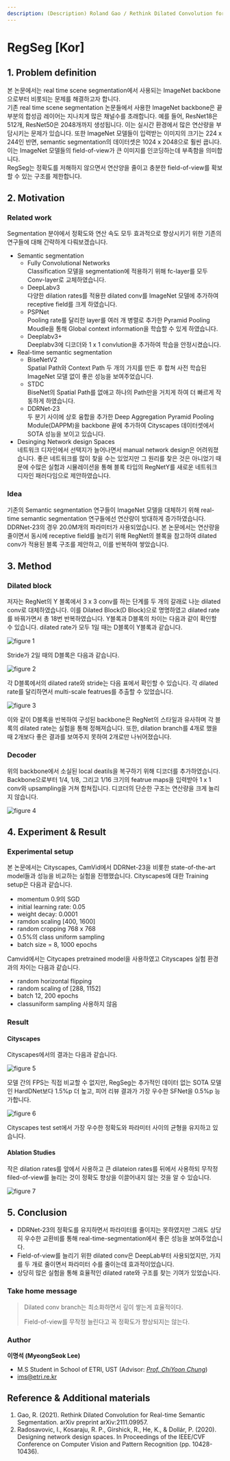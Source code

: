 ```yaml
---
description: (Description) Roland Gao / Rethink Dilated Convolution for Real-time Semantic Segmentation / arXiv 2021
---
```


# RegSeg \[Kor\]


##  1. Problem definition
본 논문에서는 real time scene segmentation에서 사용되는 ImageNet backbone으로부터 비롯되는 문제를 해결하고자 합니다.  
기존 real time scene segmentation 논문들에서 사용한 ImageNet backbone은 끝 부분의 합성곱 레이어는 지나치게 많은 채널수를 초래합니다. 예를 들어, ResNet18은 512개, ResNet50은 2048개까지 생성됩니다. 이는 실시간 환경에서 많은 연산량을 부담시키는 문제가 있습니다.
또한 ImageNet 모델들이 입력받는 이미지의 크기는 224 x 244인 반면, semantic segmentation의 데이터셋은 1024 x 2048으로 훨씬 큽니다. 이는 ImageNet 모델들의 field-of-view가 큰 이미지를 인코딩하는데 부족함을 의미합니다.  
RegSeg는 정확도를 저해하지 않으면서 연산양을 줄이고 충분한 field-of-view를 확보할 수 있는 구조를 제한합니다.

## 2. Motivation

### Related work
Segmentation 분야에서 정확도와 연산 속도 모두 효과적으로 향상시키기 위한 기존의 연구들에 대해 간략하게 다뤄보겠습니다.
* Semantic segmentation
    * Fully Convolutional Networks  
    Classification 모델을 segmentation에 적용하기 위해 fc-layer를 모두 Conv-layer로 교체하였습니다.
    * DeepLabv3  
    다양한 dilation rates를 적용한 dilated conv를 ImageNet 모델에 추가하여 receptive field를 크게 하였습니다.
    * PSPNet  
    Pooling rate를 달리한 layer를 여러 개 병렬로 추가한 Pyramid Pooling Moudle을 통해 Global context information을 학습할 수 있게 하였습니다.
    * Deeplabv3+  
    Deeplabv3에 디코더와 1 x 1 convlution을 추가하여 학습을 안정시켰습니다.
* Real-time semantic segmentation
    * BiseNetV2  
    Spatial Path와 Context Path 두 개의 가지를 만든 후 합쳐 사전 학습된 ImageNet 모델 없이 좋은 성능을 보여주었습니다.
    * STDC  
    BiseNet의 Spatial Path를 없애고 하나의 Path만을 거치게 하여 더 빠르게 작동하게 하였습니다.
    * DDRNet-23  
    두 분기 사이에 상호 융합을 추가한 Deep Aggregation Pyramid Pooling Module(DAPPM)을 backbone 끝에 추가하여 Cityscapes 데이터셋에서 SOTA 성능을 보이고 있습니다.
* Desinging Network design Spaces  
네트워크 디자인에서 선택지가 늘어나면서 manual network design은 어려워졌습니다. 좋은 네트워크를 많이 찾을 수는 있었지만 그 원리를 찾은 것은 아니었기 때문에 수많은 실험과 시뮬레이션을 통해 블록 타입의 RegNetY를 새로운 네트워크 디자인 패러다임으로 제안하였습니다.

### Idea
기존의 Semantic segmentation 연구들이 ImageNet 모델을 대체하기 위해 real-time semantic segmentation 연구들에선 연산량이 방대하게 증가하였습니다. DDRNet-23의 경우 20.0M개의 파라미터가 사용되었습니다. 본 논문에서는 연산량을 줄이면서 동시에 receptive field를 늘리기 위해 RegNet의 블록을 참고하여 dilated conv가 적용된 블록 구조를 제안하고, 이를 반복하여 쌓았습니다.

## 3. Method

### Dilated block
저자는 RegNet의 Y 블록에서 3 x 3 conv를 하는 단계를 두 개의 갈래로 나눈 dilated conv로 대체하였습니다. 이를 Dilated Block(D Block)으로 명명하였고 dilated rate를 바꿔가면서 총 18번 반복하였습니다. Y블록과 D블록의 차이는 다음과 같이 확인할 수 있습니다. dilated rate가 모두 1일 때는 D블록이 Y블록과 같습니다.

![figure 1](https://ibb.co/rMFC9xf)

Stride가 2일 때의 D블록은 다음과 같습니다.

![figure 2](https://ibb.co/NtCqMLB)

각 D블록에서의 dilated rate와 stride는 다음 표에서 확인할 수 있습니다. 각 dilated rate를 달리하면서 multi-scale featrues를 추출할 수 있었습니다.

![figure 3](https://ibb.co/cFprmg2)

이와 같이 D블록을 반복하여 구성된 backbone은 RegNet의 스타일과 유사하며 각 블록의 dilated rate는 실험을 통해 정해져습니다. 또한, dilation branch를 4개로 했을 때 2개보다 좋은 결과를 보여주지 못하여 2개로만 나뉘어졌습니다.

### Decoder
위의 backbone에서 소실된 local deatils을 복구하기 위해 디코더를 추가하였습니다. Backbone으로부터 1/4, 1/8, 그리고 1/16 크기의 featrue maps을 입력받아 1 x 1 conv와 upsampling을 거쳐 합쳐집니다. 디코더의 단순한 구조는 연산량을 크게 늘리지 않습니다.

![figure 4](https://ibb.co/b1h8N0S)

## 4. Experiment & Result

### Experimental setup
본 논문에서는 Cityscapes, CamVid에서 DDRNet-23을 비롯한 state-of-the-art model들과 성능을 비교하는 실험을 진행했습니다. Cityscapes에 대한 Training setup은 다음과 같습니다.

* momentum 0.9의 SGD
* initial learning rate: 0.05
* weight decay: 0.0001
* ramdon scaling [400, 1600]
* random cropping 768 x 768
* 0.5%의 class uniform sampling
* batch size = 8, 1000 epochs

Camvid에서는 Citycapes pretrained model을 사용하였고 Cityscapes 실험 환경과의 차이는 다음과 같습니다.
* random horizontal flipping
* random scaling of [288, 1152]
* batch 12, 200 epochs
* classuniform sampling 사용하지 않음

### Result

#### Cityscapes
Cityscapes에서의 결과는 다음과 같습니다.

![figure 5](https://ibb.co/FYbfLw0)

모델 간의 FPS는 직접 비교할 수 없지만, RegSeg는 추가적인 데이터 없는 SOTA 모델인 HardDNet보다 1.5%p 더 높고, 피어 리뷰 결과가 가장 우수한 SFNet을 0.5%p 능가합니다.  

![figure 6](https://ibb.co/Hq05X1p)

Cityscapes test set에서 가장 우수한 정확도와 파라미터 사이의 균형을 유지하고 있습니다.

#### Ablation Studies
작은 dilation rates를 앞에서 사용하고 큰 dilateion rates를 뒤에서 사용하되 무작정 filed-of-view를 늘리는 것이 정확도 향상을 이끌어내지 않는 것을 알 수 있습니다.

![figure 7](https://ibb.co/ygVcmhZ)

## 5. Conclusion
* DDRNet-23의 정확도를 유지하면서 파라미터를 줄이지는 못하였지만 그래도 상당히 우수한 교환비를 통해 real-time-segmentation에서 좋은 성능을 보여주었습니다.
* Field-of-view를 늘리기 위한 dilated conv은 DeepLab부터 사용되었지만, 가지를 두 개로 줄이면서 파라미터 수를 줄이는데 효과적이었습니다.
* 상당히 많은 실험을 통해 효율적인 dilated rate와 구조를 찾는 기여가 있었습니다.

### Take home message

> Dilated conv branch는 최소화하면서 깊이 쌓는게 효율적이다.
>
> Field-of-view를 무작정 늘린다고 꼭 정확도가 향상되지는 않는다.

### Author

**이명석 \(MyeongSeok Lee\)** 

* M.S Student in School of ETRI, UST (Advisor: [_Prof. ChiYoon Chung_](https://etriai.notion.site/))
* ims@etri.re.kr


## Reference & Additional materials

1. Gao, R. (2021). Rethink Dilated Convolution for Real-time Semantic Segmentation. arXiv preprint arXiv:2111.09957.
2. Radosavovic, I., Kosaraju, R. P., Girshick, R., He, K., & Dollár, P. (2020). Designing network design spaces. In Proceedings of the IEEE/CVF Conference on Computer Vision and Pattern Recognition (pp. 10428-10436).
